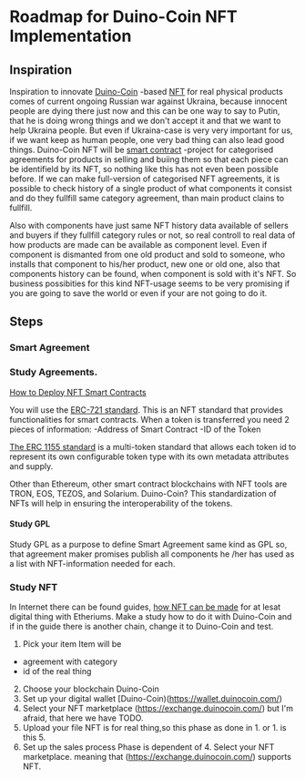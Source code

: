 # Roadmap for Duino-Coin NFT Implementation
## Inspiration
Inspiration to innovate [Duino-Coin](https://github.com/revoxhere/duino-coin) -based [NFT](https://en.wikipedia.org/wiki/Non-fungible_token) for real physical products comes of current ongoing Russian war against Ukraina, because innocent people are dying there just now and this can be one way to say to Putin, that he is doing wrong things and we don't accept it and that we want to help Ukraina people. But even if Ukraina-case is very very important for us, if we want keep as human people, one very bad thing can also lead good things. Duino-Coin NFT will be [smart contract](https://cyberscrilla.com/nft-smart-contracts-explained/) -project for categorised agreements for products in selling and buiing them so that each piece can be identifield by its NFT, so nothing like this has not even been possible before. If we can make full-version of categorised NFT agreements, it is possible to check history of a single product of what components it consist and do they fullfill same category agreement, than main product clains to fullfill.

Also with components have just same NFT history data available of sellers and buyers if they fullfill category rules or not, so real controll to real data of how products are made can be available as component level. Even if component is dismanted from one old product and sold to someone, who installs that component to his/her product, new one or old one, also that components history can be found, when component is sold with it's NFT. So business possibities for this kind NFT-usage seems to be very promising if you are going to save the world or even if your are not going to do it.
 
## Steps
### Smart Agreement
### Study Agreements.
[How to Deploy NFT Smart Contracts](https://betterprogramming.pub/how-to-deploy-nft-smart-contracts-9271ce5e91c0)

You will use the [ERC-721 standard](https://ethereum.org/en/developers/docs/standards/tokens/erc-721/). This is an NFT standard that provides functionalities for smart contracts. When a token is transferred you need 2 pieces of information:
-Address of Smart Contract
-ID of the Token

[The ERC 1155 standard](https://ethereum.org/fi/developers/docs/standards/tokens/erc-1155/) is a multi-token standard that allows each token id to represent its own configurable token type with its own metadata attributes and supply.

Other than Ethereum, other smart contract blockchains with NFT tools are TRON, EOS, TEZOS, and Solarium. Duino-Coin? This standardization of NFTs will help in ensuring the interoperability of the tokens. 

#### Study GPL
 Study GPL as a purpose to define Smart Agreement same kind as GPL so, that agreement maker promises publish all components  he /her has used as a list with NFT-information needed for each.
### Study NFT
 In Internet there can be found guides, [how NFT can be made](https://www.fool.com/investing/stock-market/market-sectors/financials/non-fungible-tokens/how-to-make-an-nft/) for at lesat digital thing with Etheriums. Make a study how to do it with Duino-Coin and if in the guide there is another chain, change it to Duino-Coin and test.
 
 1. Pick your item
 Item will be
 - agreement with category
 - id of the real thing
 2. Choose your blockchain
 Duino-Coin
 3. Set up your digital wallet
 [Duino-Coin)(https://wallet.duinocoin.com/)
 4. Select your NFT marketplace
 (https://exchange.duinocoin.com/) but I'm afraid, that here we have TODO.
 5. Upload your file
 NFT is for real thing,so this phase as done in 1. or 1. is this 5.
 6. Set up the sales process
 Phase is dependent of 4. Select your NFT marketplace. meaning that (https://exchange.duinocoin.com/) supports NFT.
